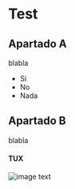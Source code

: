 # Test


## Apartado A

blabla

* Si
* No
* Nada

## Apartado B

blabla

#### TUX
![image text](https://w7.pngwing.com/pngs/536/429/png-transparent-club-penguin-clothing-fan-art-pin-penguin-blue-animals-pin.png)
